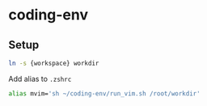 # coding-env

## Setup

```sh
ln -s {workspace} workdir
```

Add alias to `.zshrc`

```sh
alias mvim='sh ~/coding-env/run_vim.sh /root/workdir'
```
